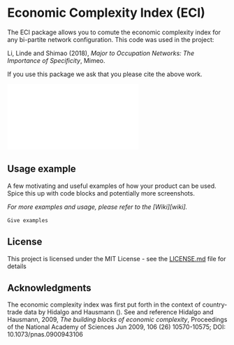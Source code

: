 # Economic Complexity Index (ECI)
The ECI package allows you to comute the economic complexity index for any bi-partite network configuration.  This code was used in the project: 

Li, Linde and Shimao (2018), *Major to Occupation Networks: The Importance of Specificity*, Mimeo.  

If you use this package we ask that you please cite the above work. 

![](ECI_flow.pdf)

## Usage example

A few motivating and useful examples of how your product can be used. Spice this up with code blocks and potentially more screenshots.

_For more examples and usage, please refer to the [Wiki][wiki]._

```
Give examples
```

## License

This project is licensed under the MIT License - see the [LICENSE.md](LICENSE.md) file for details

## Acknowledgments
The economic complexity index was first put forth in the context of country-trade data by Hidalgo and Hausmann (). See and reference 
Hidalgo and Hausmann, 2009, *The building blocks of economic complexity*, Proceedings of the National Academy of Sciences Jun 2009, 106 (26) 10570-10575; DOI: 10.1073/pnas.0900943106
